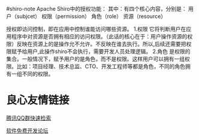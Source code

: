 #shiro-note
Apache Shiro中的授权功能：
其中：有四个核心内容，分别是：
用户（subjcet）  权限（permission）  角色（role）  资源（resource）

授权即访问控制，即在应用中控制谁能访问哪些资源。
1.权限  它将判断用户在应用程序中对资源是否拥有相应的访问权限。（此话的核心在于：用户操作资源的权限）反映在资源上的是操作允不允许。不反映在谁去执行。所以,后续还需要把权限赋予给用户,此操作shiro不会执行，需要开发人员处理逻辑。
2.角色  是权限的集合。一般情况下，赋予用户的是角色，而不是权限。这样用户可以拥有一组权限。比如：项目经理、技术总监、CTO、开发工程师等都是角色，不同的角色拥有一组不同的权限。




 # 良心友情链接

[腾讯QQ群快速检索](http://u.720life.cn/s/8cf73f7c)

[软件免费开发论坛](http://u.720life.cn/s/bbb01dc0)